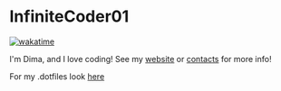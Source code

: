 # InfiniteCoder01
[![wakatime](https://wakatime.com/badge/user/1c1617d5-aa6c-4f00-875c-75736bf5d80c.svg)](https://wakatime.com/@1c1617d5-aa6c-4f00-875c-75736bf5d80c)

I'm Dima, and I love coding!
See my [website](https://www.infinitecoder.org/) or [contacts](https://www.infinitecoder.org/contacts) for more info!

For my .dotfiles look [here](https://github.com/InfiniteCoder01/.dotfiles)
